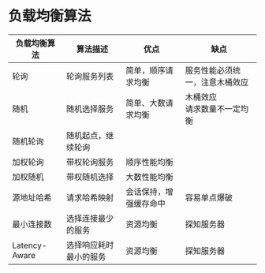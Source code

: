 # 负载均衡算法

| 负载均衡算法  | 算法描述               | 优点                   | 缺点                             |
| ------------- | ---------------------- | ---------------------- | -------------------------------- |
| 轮询          | 轮询服务列表           | 简单，顺序请求均衡     | 服务性能必须统一，注意木桶效应   |
| 随机          | 随机选择服务           | 简单、大数请求均衡     | 木桶效应<br />请求数量不一定均衡 |
| 随机轮询      | 随机起点，继续轮询     |                        |                                  |
| 加权轮询      | 带权轮询服务           | 顺序性能均衡           |                                  |
| 加权随机      | 带权随机选择           | 大数性能均衡           |                                  |
| 源地址哈希    | 请求哈希映射           | 会话保持，增强缓存命中 | 容易单点爆破                     |
| 最小连接数    | 选择连接最少的服务     | 资源均衡               | 探知服务器                       |
| Latency-Aware | 选择响应耗时最小的服务 | 资源均衡               | 探知服务器                       |



